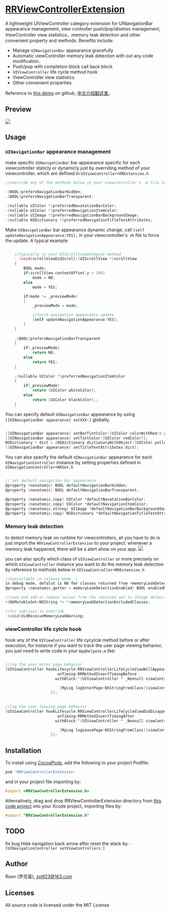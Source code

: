 # [RRViewControllerExtension](https://github.com/Roen-Ro/RRViewControllerExtension)


A lightweight UIViewController category extension for UINavigationBar  appearance management, view controller push/pop/dismiss management, ViewController view statistics，memory leak detection and other convenient property and methods. Benefits include:

- Manage `UINavigationBar` appearance gracefully
- Automatic viewController memory leak detection with out any code modification.
- Push/pop with completion block call back block
- `UIViewController` life cycle method hook
- ViewController view statistics
- Other convenient properties

Reference to [this demo](https://github.com/Roen-Ro/RRViewControllerExtension) on github, [中文介绍戳这里](https://www.jianshu.com/p/59aba25692fe)。

## Preview
![](https://github.com/Roen-Ro/DemoResources/blob/master/RRUIViewControllerExtensio/rrvc004.gif?raw=true)

## Usage

### `UINavigationBar` appearance management
make specific `UINavigationBar`   bar appearance specific for each viewcontroller staticly or dynamicly just by overriding method of your viewcontroller, which are defined in `UIViewController+RRExtension.h`

```objective-c
//override any of the methods below in your viewcontroller's .m file to make specific navigation bar appearance

-(BOOL)prefersNavigationBarHidden;
-(BOOL)prefersNavigationBarTransparent;

-(nullable UIColor *)preferredNavatationBarColor;
-(nullable UIColor *)preferredNavigationItemColor;
-(nullable UIImage *)preferredNavigationBarBackgroundImage;
-(nullable NSDictionary *)preferredNavigationTitleTextAttributes;
```
Make `UINavigationBar`   bar appearance dynamic change, call `[self updateNavigationAppearance:YES];`  in your viewcontroller's .m file to force the update.
A typical example:

```objective-c

    //typically in your UIScrollViewDelegate method
    - (void)scrollViewDidScroll:(UIScrollView *)scrollView
    {
        BOOL mode;
        if(scrollView.contentOffset.y > 300)
            mode = NO;
        else
            mode = YES;

        if(mode != _previewMode)
        {
            _previewMode = mode;

            //force navigation appearance update
            [self updateNavigationAppearance:YES];
        }
    }
    
    -(BOOL)prefersNavigationBarTransparent
    {
        if(_previewMode)
            return NO;
        else
            return YES;
    }
    
    -(nullable UIColor *)preferredNavigationItemColor
    {
        if(_previewMode)
            return [UIColor whiteColor];
        else
            return [UIColor blackColor];;
    }

```


You can specify default `UINavigationBar`  appearance by using `[[UINavigationBar appearance] setXXX:]` globally.

```objective-c

[[UINavigationBar appearance] setBarTintColor:[UIColor colorWithRed:0 green:0.45 blue:0.8 alpha:1.0]];
[[UINavigationBar appearance] setTintColor:[UIColor redColor]];
NSDictionary * dict = [NSDictionary dictionaryWithObject:[UIColor yellowColor] forKey:NSForegroundColorAttributeName];
[[UINavigationBar appearance] setTitleTextAttributes:dict];

```

You can also specify the default  `UINavigationBar`  appearance for each `UINavigationController` instance by setting properties defined in `UINavigationController+RRSet.h`
```objective-c

// set default navigation bar appearance
@property (nonatomic) BOOL defaultNavigationBarHidden;
@property (nonatomic) BOOL defaultNavigationBarTransparent;

@property (nonatomic,copy) UIColor *defaultNavatationBarColor;
@property (nonatomic,copy) UIColor *defaultNavigationItemColor;
@property (nonatomic,strong) UIImage *defaultNavigationBarBackgroundImage;
@property (nonatomic,copy) NSDictionary *defaultNavigationTitleTextAttributes;

```

### Memory leak detection
to detect memory leak on runtime for viewcontrollers, all you have to do is just import the  `RRViewControllerExtension` to your project. whenever a memory leak happened, there will be a alert show on your app.
![](https://github.com/Roen-Ro/DemoResources/blob/master/RRUIViewControllerExtensio/screen001.jpeg?raw=true)

you can also spcify which class of  `UIViewController` or more precisely on which   `UIViewController` instance you want to do the memory leak detection by reference to methods below in `UIViewController+RRExtension.h`

```objective-c
//Unavailable in release mode. \
in debug mode, defalut is NO for classes returned from +memoryLeakDetectionExcludedClasses method and YES for others
@property (nonatomic,getter = memoryLeakDetectionEnabled) BOOL enabledMemoryLeakDetection;

//read and add or remove values from the returned set to change default excluded memory detection classes
+(NSMutableSet<NSString *> *)memoryLeakDetectionExcludedClasses;

//for subclass to override
-(void)didReceiveMemoryLeakWarning;

```


### viewController life cylcle hook
hook any of the `UIViewController` life cycylcle method before or after execution, for instacne if you want to track the user page viewing behavior, you just need to write code in your `AppDelgate.m` like:

```objective-c

//log the user enter page behavior
[UIViewController hookLifecycle:RRViewControllerLifeCycleViewWillAppear
                       onTiming:RRMethodInsertTimingBefore
                      withBlock:^(UIViewController * _Nonnull viewController, BOOL animated) {

                        [MyLog logEnterPage:NSStringFromClass([viewController class])];
                    }];
            
            
//log the user leaving page behavior
[UIViewController hookLifecycle:RRViewControllerLifeCycleViewDidDisappear
                       onTiming:RRMethodInsertTimingAfter
                      withBlock:^(UIViewController * _Nonnull viewController, BOOL animated) {

                        [MyLog logLeavePage:NSStringFromClass([viewController class])];
                    }];

```

## Installation

To install using [CocoaPods](https://github.com/cocoapods/cocoapods), add the following to your project Podfile:

```ruby
pod 'RRViewControllerExtension'
```
and in your project file importing by:
```objective-c
#import <RRViewControllerExtension.h>
```


Alternatively, drag and drop RRViewControllerExtension directory from [this code project](https://github.com/Roen-Ro/RRViewControllerExtension) into your Xcode project, importing files by:

```objective-c
#import "RRViewControllerExtension.h"
```

## TODO
fix bug
Hide navigation back arrow after reset the stack by: `-[UINavigationController setViewControllers:]`

## Author

Roen (罗亮富), zxllf23@163.com

## Licenses

All source code is licensed under the MIT License
